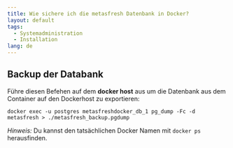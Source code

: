 ```yaml
---
title: Wie sichere ich die metasfresh Datenbank in Docker?
layout: default
tags:
  - Systemadministration
  - Installation
lang: de
---
```


## Backup der Databank

Führe diesen Befehen auf dem **docker host** aus um die Datenbank aus dem Container auf den Dockerhost zu exportieren:

`docker exec -u postgres metasfreshdocker_db_1 pg_dump -Fc -d metasfresh > ./metasfresh_backup.pgdump `

*Hinweis:* Du kannst den tatsächlichen Docker Namen mit `docker ps` herausfinden.
